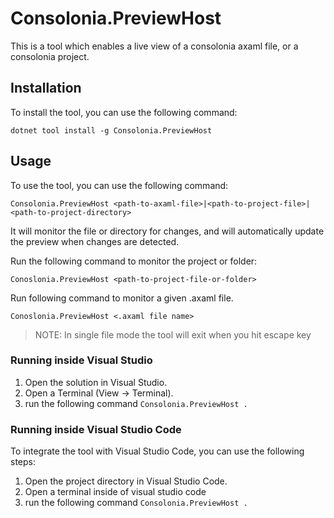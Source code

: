 # Consolonia.PreviewHost
This is a tool which enables a live view of a consolonia axaml file, or a consolonia project. 

## Installation
To install the tool, you can use the following command:
```
dotnet tool install -g Consolonia.PreviewHost
```

## Usage
To use the tool, you can use the following command:
```
Consolonia.PreviewHost <path-to-axaml-file>|<path-to-project-file>|<path-to-project-directory>
```

It will monitor the file or directory for changes, and will automatically update the preview when changes are detected.

Run the following command to monitor the project or folder:

``` Conoslonia.PreviewHost <path-to-project-file-or-folder> ```

Run following command to monitor a given .axaml file. 

``` Conoslonia.PreviewHost <.axaml file name> ```

> NOTE: In single file mode the tool will exit when you hit escape key

### Running inside Visual Studio
1. Open the solution in Visual Studio.
1. Open a Terminal (View -> Terminal).
3. run the following command
``` Consolonia.PreviewHost . ```

### Running inside Visual Studio Code
To integrate the tool with Visual Studio Code, you can use the following steps:
1. Open the project directory in Visual Studio Code.
2. Open a terminal inside of visual studio code
3. run the following command
``` Consolonia.PreviewHost . ```
